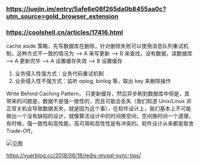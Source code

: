 ### https://juejin.im/entry/5afe6e08f265da0b8455aa0c?utm_source=gold_browser_extension

### https://coolshell.cn/articles/17416.html

cache aside 策略，先写数据库在删除，针对删除失败可以使用消息队列重试机制，这种方式不一致的情况为
--> A 来写更新
--> B 来查找，没有数据，读数据库
--> A 更新完毕
--> A 设置缓存失效
--> B 设置缓存

1.  业务侵入性强方式：业务代码重试机制
2.  业余侵入性不强方式：监听 oplog, binlog 等，取出 key 来删除操作

Write Behind Caching Pattern， 只更新缓存，然后异步刷到数据库中但是，其带来的问题是，数据不是强一致性的，而且可能会丢失（我们知道 Unix/Linux 非正常关机会导致数据丢失，就是因为这个事），在软件设计上，我们基本上不可能做出一个没有缺陷的设计，就像算法设计中的时间换空间，空间换时间一个道理，有时候，强一致性和高性能，高可用和高性性是有冲突的。软件设计从来都是取舍 Trade-Off。

![见图](https://coolshell.cn/wp-content/uploads/2016/07/Write-back_with_write-allocation.png)


https://yuerblog.cc/2018/06/18/redis-mysql-sync-tips/